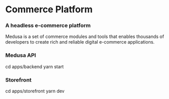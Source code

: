# Commerce Platform
### A headless e-commerce platform

Medusa is a set of commerce modules and tools that enables thousands of developers to create rich and reliable digital e-commerce applications.

### Medusa API

cd apps/backend
yarn start
### Storefront

cd apps/storefront
yarn dev
